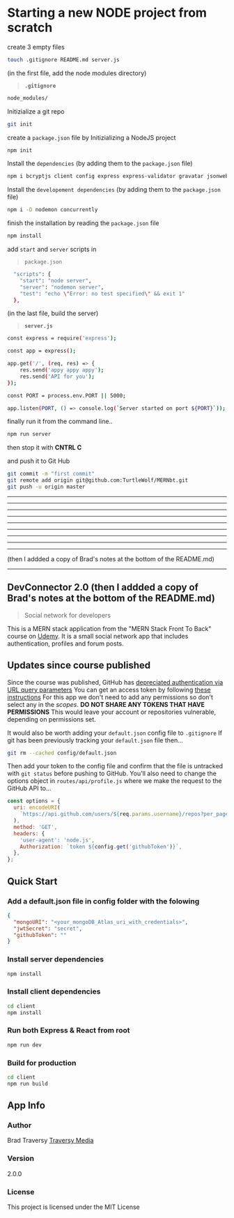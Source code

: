 # Starting a new NODE project from scratch

create 3 empty files

```bash
touch .gitignore README.md server.js
```

(in the first file, add the node modules directory)

> **`.gitignore`**

```bash
node_modules/
```

Initizialize a git repo

```bash
git init
```

create a `package.json` file by Initizializing a NodeJS project

```bash
npm init
```

Install the `dependencies` (by adding them to the `package.json` file)

```bash
npm i bcryptjs client config express express-validator gravatar jsonwebtoken mongoose normalize-url request
```

Install the `developement dependencies` (by adding them to the `package.json` file)

```bash
npm i -D nodemon concurrently
```

finish the installation by reading the `package.json` file

```bash
npm install
```

add `start` and `server` scripts in

> `package.json`

```bash
  "scripts": {
    "start": "node server",
    "server": "nodemon server",
    "test": "echo \"Error: no test specified\" && exit 1"
  },
```

(in the last file, build the server)

> **`server.js`**

```bash
const express = require('express');

const app = express();

app.get('/', (req, res) => {
    res.send('appy appy appy');
    res.send('API for you');
});

const PORT = process.env.PORT || 5000;

app.listen(PORT, () => console.log(`Server started on port ${PORT}`));
```

finally run it from the command line..

```bash
npm run server
```

then stop it with **CNTRL C**

and push it to Git Hub

```bash
git commit -m "first commit"
git remote add origin git@github.com:TurtleWolf/MERNbt.git
git push -u origin master
```

---

---

---

---

---

---

---

---

---

(then I addded a copy of Brad's notes at the bottom of the README.md)

---

## DevConnector 2.0 (then I addded a copy of Brad's notes at the bottom of the README.md)

> Social network for developers

This is a MERN stack application from the "MERN Stack Front To Back" course on [Udemy](https://www.udemy.com/mern-stack-front-to-back/?couponCode=TRAVERSYMEDIA). It is a small social network app that includes authentication, profiles and forum posts.

## Updates since course published

Since the course was published, GitHub has [depreciated authentication via URL query parameters](https://developer.github.com/changes/2019-11-05-deprecated-passwords-and-authorizations-api/#authenticating-using-query-parameters)
You can get an access token by following [these instructions](https://help.github.com/en/github/authenticating-to-github/creating-a-personal-access-token-for-the-command-line)
For this app we don't need to add any permissions so don't select any in the _scopes_.
**DO NOT SHARE ANY TOKENS THAT HAVE PERMISSIONS**
This would leave your account or repositories vulnerable, depending on permissions set.

It would also be worth adding your `default.json` config file to `.gitignore`
If git has been previously tracking your `default.json` file then...

```bash
git rm --cached config/default.json
```

Then add your token to the config file and confirm that the file is untracked with `git status` before pushing to GitHub.
You'll also need to change the options object in `routes/api/profile.js` where we make the request to the GitHub API to...

```js
const options = {
  uri: encodeURI(
    `https://api.github.com/users/${req.params.username}/repos?per_page=5&sort=created:asc`
  ),
  method: 'GET',
  headers: {
    'user-agent': 'node.js',
    Authorization: `token ${config.get('githubToken')}`,
  },
};
```

## Quick Start

### Add a default.json file in config folder with the folowing

```json
{
  "mongoURI": "<your_mongoDB_Atlas_uri_with_credentials>",
  "jwtSecret": "secret",
  "githubToken": ""
}
```

### Install server dependencies

```bash
npm install
```

### Install client dependencies

```bash
cd client
npm install
```

### Run both Express & React from root

```bash
npm run dev
```

### Build for production

```bash
cd client
npm run build
```

## App Info

### Author

Brad Traversy
[Traversy Media](http://www.traversymedia.com)

### Version

2.0.0

### License

This project is licensed under the MIT License
